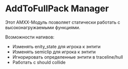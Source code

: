 # AddToFullPack Manager

Этот AMXX-Модуль позволяет статически работать с высоконагружаемыми функциями.

Возможности нативов:
- Изменять enity_state для игрока к энтити
- Изменять semiclip для игрока к энтити
- Игнорировать определенные энтити в traceline/hull
- Работать с should collide
